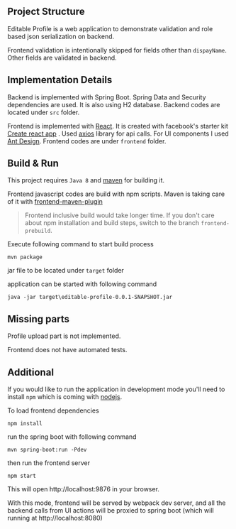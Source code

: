 ## Project Structure

Editable Profile is a web application to demonstrate validation and role based json serialization on backend.

Frontend validation is intentionally skipped for fields other than `dispayName`. Other fields are validated in backend.


## Implementation Details

Backend is implemented with Spring Boot. Spring Data and Security dependencies are used. It is also using H2 database. Backend codes are located under `src` folder.


Frontend is implemented with [React](https://facebook.github.io/react/). It is created with facebook's starter kit [Create react app](https://github.com/facebookincubator/create-react-app) . Used [axios](https://github.com/mzabriskie/axios) library for api calls. For UI components I used [Ant Design](https://ant.design/). Frontend codes are under `frontend` folder.

## Build & Run

This project requires `Java 8` and [maven](http://maven.apache.org/) for building it.

Frontend javascript codes are build with npm scripts. Maven is taking care of it with [frontend-maven-plugin](https://github.com/eirslett/frontend-maven-plugin)

>Frontend inclusive build would take longer time. If you don't care about npm installation and build steps, switch to the branch `frontend-prebuild`.

Execute following command to start build process
```
mvn package
```

jar file to be located under `target` folder

application can be started with following command
```
java -jar target\editable-profile-0.0.1-SNAPSHOT.jar
```

## Missing parts

Profile upload part is not implemented.

Frontend does not have automated tests.

## Additional
If you would like to run the application in development mode you'll need to install `npm` which is coming with [nodejs](https://nodejs.org/en/).

To load frontend dependencies
```
npm install
```

run the spring boot with following command
```
mvn spring-boot:run -Pdev
```

then run the frontend server
```
npm start
```

This will open http://localhost:9876 in your browser.

With this mode, frontend will be served by webpack dev server, and all the backend calls from UI actions will be proxied to spring boot (which will running at http://localhost:8080)